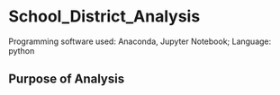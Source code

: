 # School_District_Analysis
Programming software used: Anaconda, Jupyter Notebook; Language: python

## Purpose of Analysis
## 
